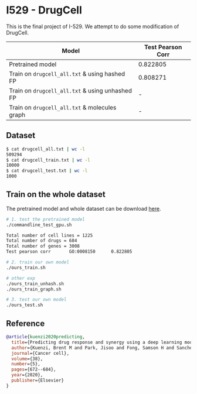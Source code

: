 <!--
 * @Date: 2022-04-30 16:20:28
 * @LastEditors: yuhhong
 * @LastEditTime: 2022-05-03 13:44:37
-->
# I529 - DrugCell

This is the final project of I-529. We attempt to do some modification of DrugCell. 

| Model                                           | Test Pearson Corr |
|-------------------------------------------------|-------------------|
| Pretrained model                                | 0.822805          |
| Train on `drugcell_all.txt` & using hashed FP   | 0.808271          |
| Train on `drugcell_all.txt` & using unhashed FP | -                 |
| Train on `drugcell_all.txt` & molecules graph   | -                 |


<!-- ## Setup TorchDrug

```bash
# pytorch
conda install pytorch==1.10.0 torchvision==0.11.0 torchaudio==0.10.0 cudatoolkit=11.3 -c pytorch -c conda-forge
# pytorch-scatter
conda install pytorch-scatter -c pyg
# torchdrug
pip install torchdrug
``` -->



## Dataset

```bash
$ cat drugcell_all.txt | wc -l
509294
$ cat drugcell_train.txt | wc -l
10000
$ cat drugcell_test.txt | wc -l
1000
```



## Train on the whole dataset

The pretrained model and whole dataset can be download [here](http://drugcell.ucsd.edu/downloads).

```bash
# 1. test the pretrained model
./commandline_test_gpu.sh

Total number of cell lines = 1225
Total number of drugs = 684
Total number of genes = 3008
Test pearson corr       GO:0008150      0.822805

# 2. train our own model
./ours_train.sh

# other exp
./ours_train_unhash.sh
./ours_train_graph.sh

# 3. test our own model
./ours_test.sh
```



## Reference

```bib
@article{kuenzi2020predicting,
  title={Predicting drug response and synergy using a deep learning model of human cancer cells},
  author={Kuenzi, Brent M and Park, Jisoo and Fong, Samson H and Sanchez, Kyle S and Lee, John and Kreisberg, Jason F and Ma, Jianzhu and Ideker, Trey},
  journal={Cancer cell},
  volume={38},
  number={5},
  pages={672--684},
  year={2020},
  publisher={Elsevier}
}
```
